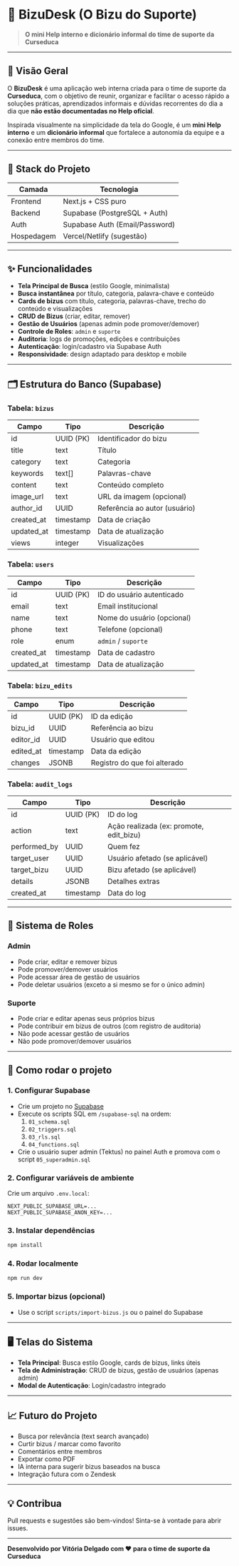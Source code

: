 # 📘 BizuDesk (O Bizu do Suporte)

> **O mini Help interno e dicionário informal do time de suporte da Curseduca**

---

## 🌟 Visão Geral
O **BizuDesk** é uma aplicação web interna criada para o time de suporte da **Curseduca**, com o objetivo de reunir, organizar e facilitar o acesso rápido a soluções práticas, aprendizados informais e dúvidas recorrentes do dia a dia que **não estão documentadas no Help oficial**.

Inspirada visualmente na simplicidade da tela do Google, é um **mini Help interno** e um **dicionário informal** que fortalece a autonomia da equipe e a conexão entre membros do time.

---

## 🔧 Stack do Projeto
| Camada     | Tecnologia                     |
|------------|--------------------------------|
| Frontend   | Next.js + CSS puro             |
| Backend    | Supabase (PostgreSQL + Auth)   |
| Auth       | Supabase Auth (Email/Password) |
| Hospedagem | Vercel/Netlify (sugestão)      |

---

## ✨ Funcionalidades

- **Tela Principal de Busca** (estilo Google, minimalista)
- **Busca instantânea** por título, categoria, palavra-chave e conteúdo
- **Cards de bizus** com título, categoria, palavras-chave, trecho do conteúdo e visualizações
- **CRUD de Bizus** (criar, editar, remover)
- **Gestão de Usuários** (apenas admin pode promover/demover)
- **Controle de Roles**: `admin` e `suporte`
- **Auditoria**: logs de promoções, edições e contribuições
- **Autenticação**: login/cadastro via Supabase Auth
- **Responsividade**: design adaptado para desktop e mobile

---

## 🗂️ Estrutura do Banco (Supabase)

### Tabela: `bizus`
| Campo      | Tipo      | Descrição                              |
|------------|-----------|----------------------------------------|
| id         | UUID (PK) | Identificador do bizu                  |
| title      | text      | Título                                 |
| category   | text      | Categoria                              |
| keywords   | text[]    | Palavras-chave                         |
| content    | text      | Conteúdo completo                      |
| image_url  | text      | URL da imagem (opcional)               |
| author_id  | UUID      | Referência ao autor (usuário)          |
| created_at | timestamp | Data de criação                        |
| updated_at | timestamp | Data de atualização                    |
| views      | integer   | Visualizações                          |

### Tabela: `users`
| Campo      | Tipo      | Descrição                     |
|------------|-----------|-------------------------------|
| id         | UUID (PK) | ID do usuário autenticado     |
| email      | text      | Email institucional           |
| name       | text      | Nome do usuário (opcional)    |
| phone      | text      | Telefone (opcional)           |
| role       | enum      | `admin` / `suporte`           |
| created_at | timestamp | Data de cadastro              |
| updated_at | timestamp | Data de atualização           |

### Tabela: `bizu_edits`
| Campo      | Tipo      | Descrição                     |
|------------|-----------|-------------------------------|
| id         | UUID (PK) | ID da edição                  |
| bizu_id    | UUID      | Referência ao bizu            |
| editor_id  | UUID      | Usuário que editou            |
| edited_at  | timestamp | Data da edição                |
| changes    | JSONB     | Registro do que foi alterado  |

### Tabela: `audit_logs`
| Campo        | Tipo      | Descrição                                 |
|--------------|-----------|-------------------------------------------|
| id           | UUID (PK) | ID do log                                 |
| action       | text      | Ação realizada (ex: promote, edit_bizu)   |
| performed_by | UUID      | Quem fez                                  |
| target_user  | UUID      | Usuário afetado (se aplicável)            |
| target_bizu  | UUID      | Bizu afetado (se aplicável)               |
| details      | JSONB     | Detalhes extras                           |
| created_at   | timestamp | Data do log                               |

---

## 👥 Sistema de Roles

### Admin
- Pode criar, editar e remover bizus
- Pode promover/demover usuários
- Pode acessar área de gestão de usuários
- Pode deletar usuários (exceto a si mesmo se for o único admin)

### Suporte
- Pode criar e editar apenas seus próprios bizus
- Pode contribuir em bizus de outros (com registro de auditoria)
- Não pode acessar gestão de usuários
- Não pode promover/demover usuários

---

## 🚀 Como rodar o projeto

### 1. Configurar Supabase
- Crie um projeto no [Supabase](https://supabase.com)
- Execute os scripts SQL em `/supabase-sql` na ordem:
  1. `01_schema.sql`
  2. `02_triggers.sql`
  3. `03_rls.sql`
  4. `04_functions.sql`
- Crie o usuário super admin (Tektus) no painel Auth e promova com o script `05_superadmin.sql`

### 2. Configurar variáveis de ambiente
Crie um arquivo `.env.local`:
```env
NEXT_PUBLIC_SUPABASE_URL=...
NEXT_PUBLIC_SUPABASE_ANON_KEY=...
```

### 3. Instalar dependências
```bash
npm install
```

### 4. Rodar localmente
```bash
npm run dev
```

### 5. Importar bizus (opcional)
- Use o script `scripts/import-bizus.js` ou o painel do Supabase

---

## 🖥️ Telas do Sistema

- **Tela Principal**: Busca estilo Google, cards de bizus, links úteis
- **Tela de Administração**: CRUD de bizus, gestão de usuários (apenas admin)
- **Modal de Autenticação**: Login/cadastro integrado

---

## 📈 Futuro do Projeto
- Busca por relevância (text search avançado)
- Curtir bizus / marcar como favorito
- Comentários entre membros
- Exportar como PDF
- IA interna para sugerir bizus baseados na busca
- Integração futura com o Zendesk

---

## 💡 Contribua
Pull requests e sugestões são bem-vindos! Sinta-se à vontade para abrir issues.

---

**Desenvolvido por Vitória Delgado com ❤️ para o time de suporte da Curseduca**

